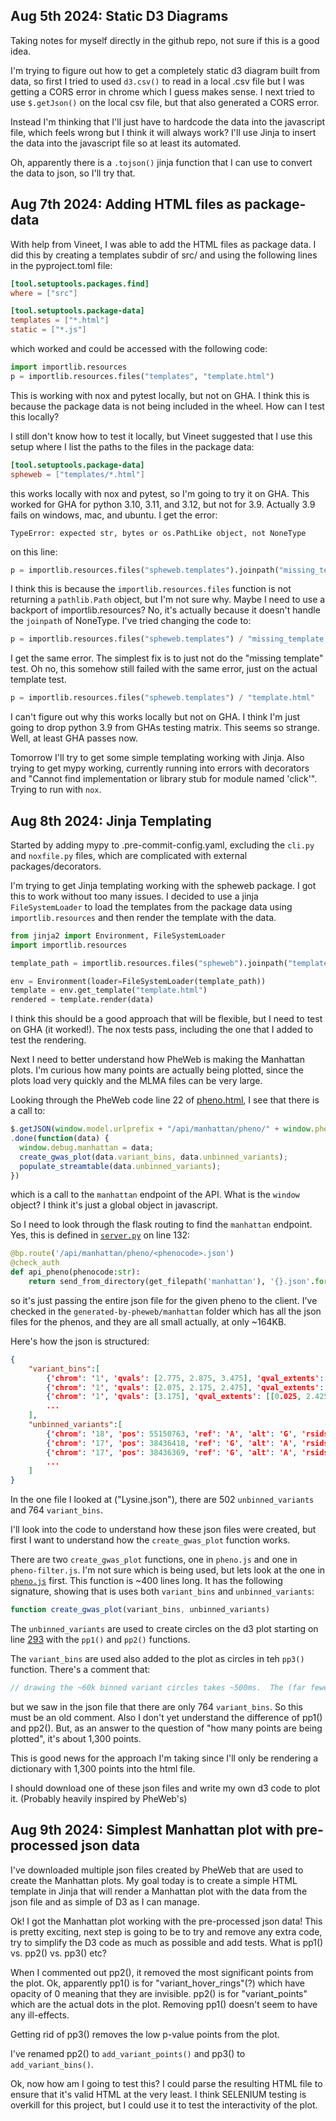 Aug 5th 2024: Static D3 Diagrams
---
Taking notes for myself directly in the github repo, not sure if this is a good idea.

I'm trying to figure out how to get a completely static d3 diagram
built from data, so first I tried to used `d3.csv()` to read in a local
.csv file but I was getting a CORS error in chrome which I guess
makes sense. I next tried to use `$.getJson()` on the local csv file,
but that also generated a CORS error.

Instead I'm thinking that I'll just have to hardcode the data into the
javascript file, which feels wrong but I think it will always work? I'll
use Jinja to insert the data into the javascript file so at least
its automated.

Oh, apparently there is a `.tojson()` jinja function that I can use to
convert the data to json, so I'll try that.

Aug 7th 2024: Adding HTML files as package-data
---
With help from Vineet, I was able to add the HTML files as package data.
I did this by creating a templates subdir of src/ and using the following
lines in the pyproject.toml file:
```toml
[tool.setuptools.packages.find]
where = ["src"]

[tool.setuptools.package-data]
templates = ["*.html"]
static = ["*.js"]
```

which worked and could be accessed with the following code:
```python
import importlib.resources
p = importlib.resources.files("templates", "template.html")
```

This is working with nox and pytest locally, but not on GHA. I think
this is because the package data is not being included in the wheel.
How can I test this locally?

I still don't know how to test it locally, but Vineet suggested that I
use this setup where I list the paths to the files in the package data:
```toml
[tool.setuptools.package-data]
spheweb = ["templates/*.html"]
```

this works locally with nox and pytest, so I'm going to try it on GHA.
This worked for GHA for python 3.10, 3.11, and 3.12, but not for 3.9.
Actually 3.9 fails on windows, mac, and ubuntu.
I get the error:
```
TypeError: expected str, bytes or os.PathLike object, not NoneType
```

on this line:
```python
p = importlib.resources.files("spheweb.templates").joinpath("missing_template.html")
```

I think this is because the `importlib.resources.files` function is not
returning a `pathlib.Path` object, but I'm not sure why. Maybe I need to
use a backport of importlib.resources? No, it's actually because it doesn't
handle the `joinpath` of NoneType. I've tried changing the code to:
```python
p = importlib.resources.files("spheweb.templates") / "missing_template.html"
```

I get the same error. The simplest fix is to just not do the "missing template" test.
Oh no, this somehow still failed with the same error, just on the actual template test.

```python
p = importlib.resources.files("spheweb.templates") / "template.html"
```

I can't figure out why this works locally but not on GHA. I think I'm just going
to drop python 3.9 from GHAs testing matrix. This seems so strange.
Well, at least GHA passes now.

Tomorrow I'll try to get some simple templating working with Jinja.
Also trying to get mypy working, currently running into errors with decorators
and "Cannot find implementation or library stub for module named 'click'".
Trying to run with `nox`.

Aug 8th 2024: Jinja Templating
---
Started by adding mypy to .pre-commit-config.yaml, excluding the
`cli.py` and `noxfile.py` files, which are complicated with external packages/decorators.

I'm trying to get Jinja templating working with the spheweb package.
I got this to work without too many issues.
I decided to use a jinja `FileSystemLoader` to load the templates from the package data
using `importlib.resources` and then render the template with the data.
```python
from jinja2 import Environment, FileSystemLoader
import importlib.resources

template_path = importlib.resources.files("spheweb").joinpath("templates")

env = Environment(loader=FileSystemLoader(template_path))
template = env.get_template("template.html")
rendered = template.render(data)
```

I think this should be a good approach that will be flexible, but I need to test on GHA (it worked!).
The nox tests pass, including the one that I added to test the rendering.

Next I need to better understand how PheWeb is making the Manhattan plots.
I'm curious how many points are actually being plotted, since the plots load very quickly
and the MLMA files can be very large.

Looking through the PheWeb code line 22 of [pheno.html](https://github.com/AkeyLab/DAP_pheweb/blob/master/pheweb/serve/templates/pheno.html#L22),
I see that there is a call to:

```javascript
$.getJSON(window.model.urlprefix + "/api/manhattan/pheno/" + window.pheno + ".json")
.done(function(data) {
  window.debug.manhattan = data;
  create_gwas_plot(data.variant_bins, data.unbinned_variants);
  populate_streamtable(data.unbinned_variants);
})
```

which is a call to the `manhattan` endpoint of the API.
What is the `window` object? I think it's just a global object in javascript.

So I need to look through the flask routing to find the `manhattan` endpoint. Yes, this is defined in [`server.py`](https://github.com/AkeyLab/DAP_pheweb/blob/538b3a608f6d78b63cdec809b8014b6ef15104f0/pheweb/serve/server.py#L132) on line 132:
```python
@bp.route('/api/manhattan/pheno/<phenocode>.json')
@check_auth
def api_pheno(phenocode:str):
    return send_from_directory(get_filepath('manhattan'), '{}.json'.format(phenocode))
```
so it's just passing the entire json file for the given pheno to the client.
I've checked in the `generated-by-pheweb/manhattan` folder which has all
the json files for the phenos, and they are all small actually, at only
~164KB.

Here's how the json is structured:
```json
{
    "variant_bins":[
        {'chrom': '1', 'qvals': [2.775, 2.875, 3.475], 'qval_extents': [[0.025, 2.525], [2.625, 2.675]], 'pos': 1500000},
        {'chrom': '1', 'qvals': [2.075, 2.175, 2.475], 'qval_extents': [[0.025, 1.925]], 'pos': 4500000},
        {'chrom': '1', 'qvals': [3.175], 'qval_extents': [[0.025, 2.425], [2.575, 2.625], [2.875, 3.075]], 'pos': 7500000},
        ...
    ],
    "unbinned_variants":[
        {'chrom': '18', 'pos': 55150763, 'ref': 'A', 'alt': 'G', 'rsids': '', 'nearest_genes': 'FADS3', 'pval': 4.2e-08, 'beta': -0.26, 'maf': 0.29, 'num_significant_in_peak': 1, 'peak': True},
        {'chrom': '17', 'pos': 38436418, 'ref': 'G', 'alt': 'A', 'rsids': '', 'nearest_genes': 'LOC102154258', 'pval': 1.1e-07, 'beta': 0.38, 'maf': 0.093, 'num_significant_in_peak': 0, 'peak': True},
        {'chrom': '17', 'pos': 38436369, 'ref': 'G', 'alt': 'A', 'rsids': '', 'nearest_genes': 'LOC102154258', 'pval': 2.6e-07, 'beta': 0.37, 'maf': 0.091},
        ...
    ]
}
```
In the one file I looked at ("Lysine.json"), there are 502 `unbinned_variants` and 764 `variant_bins`.

I'll look into the code to understand how these json files were created, but
first I want to understand how the `create_gwas_plot` function works.

There are two `create_gwas_plot` functions, one in `pheno.js` and
one in `pheno-filter.js`. I'm not sure which is being used, but lets
look at the one in [`pheno.js`](https://github.com/AkeyLab/DAP_pheweb/blob/538b3a608f6d78b63cdec809b8014b6ef15104f0/pheweb/serve/static/pheno.js#L5) first. This function is ~400 lines long.
It has the following signature, showing that is uses both
`variant_bins` and `unbinned_variants`:
```javascript
function create_gwas_plot(variant_bins, unbinned_variants)
```

The `unbinned_variants` are used to create circles on the d3 plot
starting on line [293](https://github.com/AkeyLab/DAP_pheweb/blob/538b3a608f6d78b63cdec809b8014b6ef15104f0/pheweb/serve/static/pheno.js#L293)
with the `pp1()` and `pp2()` functions.

The `variant_bins` are used also added to the plot as circles in
teh `pp3()` function. There's a comment that:
```javascript
// drawing the ~60k binned variant circles takes ~500ms.  The (far fewer) unbinned variants take much less time.
```

but we saw in the json file that there are only 764 `variant_bins`.
So this must be an old comment. Also I don't yet understand the difference
of pp1() and pp2(). But, as an answer to the question of
"how many points are being plotted", it's about 1,300 points.

This is good news for the approach I'm taking since I'll only be rendering
a dictionary with 1,300 points into the html file.

I should download one of these json files and write my own d3
code to plot it. (Probably heavily inspired by PheWeb's)

Aug 9th 2024: Simplest Manhattan plot with pre-processed json data
---
I've downloaded multiple json files created by PheWeb that are
used to create the Manhattan plots. My goal today is to create
a simple HTML template in Jinja that will render a Manhattan plot
with the data from the json file and as simple of D3 as I can manage.

Ok! I got the Manhattan plot working with the pre-processed json data!
This is pretty exciting, next step is going to be to try and remove any
extra code, try to simplify the D3 code as much as possible and add tests.
What is pp1() vs. pp2() vs. pp3() etc?

When I commented out pp2(), it removed the most significant points from the plot.
Ok, apparently pp1() is for "variant_hover_rings"(?) which have opacity of 0
meaning that they are invisible. pp2() is for "variant_points" which are the actual
dots in the plot. Removing pp1() doesn't seem to have any ill-effects.

Getting rid of pp3() removes the low p-value points from the plot.

I've renamed pp2() to `add_variant_points()` and pp3() to `add_variant_bins()`.

Ok, now how am I going to test this? I could parse the resulting HTML file
to ensure that it's valid HTML at the very least. I think SELENIUM testing
is overkill for this project, but I could use it to test the interactivity of the plot.
